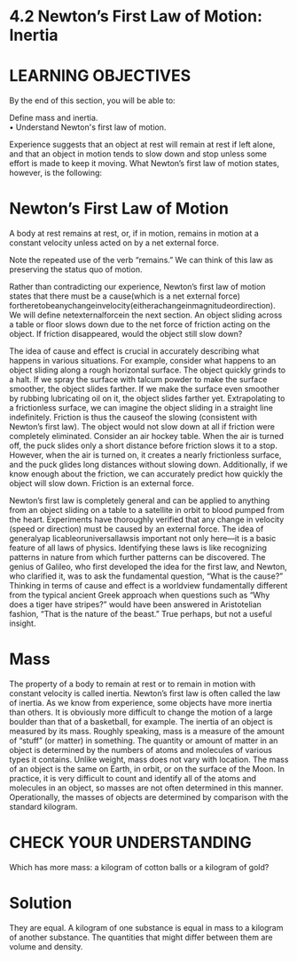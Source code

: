 # 4.2 Newton’s First Law of Motion: Inertia

# LEARNING OBJECTIVES

By the end of this section, you will be able to:

Define mass and inertia.   
• Understand Newton's first law of motion.

Experience suggests that an object at rest will remain at rest if left alone, and that an object in motion tends to slow down and stop unless some effort is made to keep it moving. What Newton’s first law of motion states, however, is the following:

# Newton’s First Law of Motion

A body at rest remains at rest, or, if in motion, remains in motion at a constant velocity unless acted on by a net external force.

Note the repeated use of the verb “remains.” We can think of this law as preserving the status quo of motion.

Rather than contradicting our experience, Newton’s first law of motion states that there must be a cause(which is a net external force) fortheretobeanychangeinvelocity(eitherachangeinmagnitudeordirection). We will define netexternalforcein the next section. An object sliding across a table or floor slows down due to the net force of friction acting on the object. If friction disappeared, would the object still slow down?

The idea of cause and effect is crucial in accurately describing what happens in various situations. For example, consider what happens to an object sliding along a rough horizontal surface. The object quickly grinds to a halt. If we spray the surface with talcum powder to make the surface smoother, the object slides farther. If we make the surface even smoother by rubbing lubricating oil on it, the object slides farther yet. Extrapolating to a frictionless surface, we can imagine the object sliding in a straight line indefinitely. Friction is thus the causeof the slowing (consistent with Newton’s first law). The object would not slow down at all if friction were completely eliminated. Consider an air hockey table. When the air is turned off, the puck slides only a short distance before friction slows it to a stop. However, when the air is turned on, it creates a nearly frictionless surface, and the puck glides long distances without slowing down. Additionally, if we know enough about the friction, we can accurately predict how quickly the object will slow down. Friction is an external force.

Newton’s first law is completely general and can be applied to anything from an object sliding on a table to a satellite in orbit to blood pumped from the heart. Experiments have thoroughly verified that any change in velocity (speed or direction) must be caused by an external force. The idea of generalyap licableoruniversallawsis important not only here—it is a basic feature of all laws of physics. Identifying these laws is like recognizing patterns in nature from which further patterns can be discovered. The genius of Galileo, who first developed the idea for the first law, and Newton, who clarified it, was to ask the fundamental question, “What is the cause?” Thinking in terms of cause and effect is a worldview fundamentally different from the typical ancient Greek approach when questions such as “Why does a tiger have stripes?” would have been answered in Aristotelian fashion, “That is the nature of the beast.” True perhaps, but not a useful insight.

# Mass

The property of a body to remain at rest or to remain in motion with constant velocity is called inertia. Newton’s first law is often called the law of inertia. As we know from experience, some objects have more inertia than others. It is obviously more difficult to change the motion of a large boulder than that of a basketball, for example. The inertia of an object is measured by its mass. Roughly speaking, mass is a measure of the amount of “stuff” (or matter) in something. The quantity or amount of matter in an object is determined by the numbers of atoms and molecules of various types it contains. Unlike weight, mass does not vary with location. The mass of an object is the same on Earth, in orbit, or on the surface of the Moon. In practice, it is very difficult to count and identify all of the atoms and molecules in an object, so masses are not often determined in this manner. Operationally, the masses of objects are determined by comparison with the standard kilogram.

# CHECK YOUR UNDERSTANDING

Which has more mass: a kilogram of cotton balls or a kilogram of gold?

# Solution

They are equal. A kilogram of one substance is equal in mass to a kilogram of another substance. The quantities that might differ between them are volume and density.